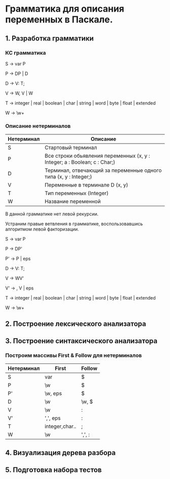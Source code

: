 Грамматика для описания переменных в Паскале.
========

## 1. Разработка грамматики

###  КС грамматика


S -> var P

P -> DP | D

D -> V: T;

V -> W, V | W

T -> integer | real | boolean | char | string | word | byte | float | extended

W -> \w+ 

###  Описание нетерминалов


   Нетерминал | Описание
   ---------- | --------
   S          | Стартовый терминал
   P          | Все строки обьявления переменных (x, y : Integer; a : Boolean; c : Char;)
   D          | Терминал, отвечающий за переменные одного типа (x, y : Integer;)
   V          | Переменные в терминале D (x, y)
   T          | Тип переменных (Integer) 
   W          | Название переменной
   
В данной грамматике нет левой рекурсии. 

Устраним правые ветвления в грамматике, воспользовавшись алгоритмом левой факторизации.

S -> var P

P -> DP'

P' -> P | eps

D -> V: T;

V -> WV'

V' -> , V | eps

T -> integer | real | boolean | char | string | word | byte | float | extended

W -> \w+ 

## 2. Построение лексического анализатора


## 3. Построение синтаксического анализатора

### Построим массивы First & Follow для нетерминалов

   Нетерминал | First         | Follow      
  ------------|---------------|-------------
   S          | var           | $           
   P          | \w            | $          
   P'         | \w, eps       | $
   D          | \w            | \w, $        
   V          | \w            | :          
   V'         | ',', eps      | :
   T          | integer,char..| ;           
   W          | \w            | ',', :      

## 4. Визуализация дерева разбора
    
## 5. Подготовка набора тестов




